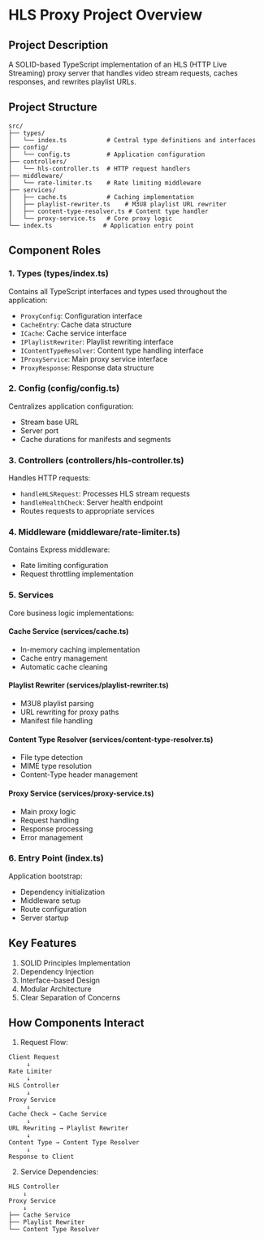 # HLS Proxy Project Overview

## Project Description

A SOLID-based TypeScript implementation of an HLS (HTTP Live Streaming) proxy server that handles video stream requests, caches responses, and rewrites playlist URLs.

## Project Structure

```
src/
├── types/
│   └── index.ts           # Central type definitions and interfaces
├── config/
│   └── config.ts          # Application configuration
├── controllers/
│   └── hls-controller.ts  # HTTP request handlers
├── middleware/
│   └── rate-limiter.ts    # Rate limiting middleware
├── services/
│   ├── cache.ts           # Caching implementation
│   ├── playlist-rewriter.ts    # M3U8 playlist URL rewriter
│   ├── content-type-resolver.ts # Content type handler
│   └── proxy-service.ts   # Core proxy logic
└── index.ts              # Application entry point
```

## Component Roles

### 1. Types (types/index.ts)

Contains all TypeScript interfaces and types used throughout the application:

- `ProxyConfig`: Configuration interface
- `CacheEntry`: Cache data structure
- `ICache`: Cache service interface
- `IPlaylistRewriter`: Playlist rewriting interface
- `IContentTypeResolver`: Content type handling interface
- `IProxyService`: Main proxy service interface
- `ProxyResponse`: Response data structure

### 2. Config (config/config.ts)

Centralizes application configuration:

- Stream base URL
- Server port
- Cache durations for manifests and segments

### 3. Controllers (controllers/hls-controller.ts)

Handles HTTP requests:

- `handleHLSRequest`: Processes HLS stream requests
- `handleHealthCheck`: Server health endpoint
- Routes requests to appropriate services

### 4. Middleware (middleware/rate-limiter.ts)

Contains Express middleware:

- Rate limiting configuration
- Request throttling implementation

### 5. Services

Core business logic implementations:

#### Cache Service (services/cache.ts)

- In-memory caching implementation
- Cache entry management
- Automatic cache cleaning

#### Playlist Rewriter (services/playlist-rewriter.ts)

- M3U8 playlist parsing
- URL rewriting for proxy paths
- Manifest file handling

#### Content Type Resolver (services/content-type-resolver.ts)

- File type detection
- MIME type resolution
- Content-Type header management

#### Proxy Service (services/proxy-service.ts)

- Main proxy logic
- Request handling
- Response processing
- Error management

### 6. Entry Point (index.ts)

Application bootstrap:

- Dependency initialization
- Middleware setup
- Route configuration
- Server startup

## Key Features

1. SOLID Principles Implementation
2. Dependency Injection
3. Interface-based Design
4. Modular Architecture
5. Clear Separation of Concerns

## How Components Interact

1. Request Flow:

```
Client Request
     ↓
Rate Limiter
     ↓
HLS Controller
     ↓
Proxy Service
     ↓
Cache Check → Cache Service
     ↓
URL Rewriting → Playlist Rewriter
     ↓
Content Type → Content Type Resolver
     ↓
Response to Client
```

2. Service Dependencies:

```
HLS Controller
    ↓
Proxy Service
    ↓
├── Cache Service
├── Playlist Rewriter
└── Content Type Resolver
```
